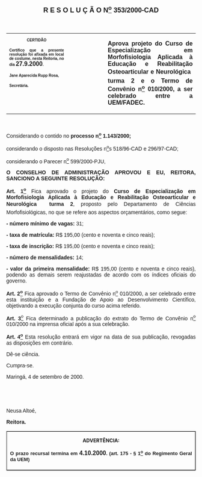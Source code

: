 <BODY>

<B><FONT FACE="Arial" SIZE=4><P ALIGN="CENTER"><A NAME="_Toc445798786"></P>
<P ALIGN="CENTER">R E S O L U &Ccedil; &Atilde; O  N<U><SUP>o</U></SUP>  353/2000-CAD</P>
</B></FONT><FONT FACE="Arial"><P ALIGN="JUSTIFY"></P>
<P ALIGN="JUSTIFY">&nbsp;</P></FONT>
<TABLE CELLSPACING=0 BORDER=0 CELLPADDING=7 WIDTH=621>
<TR><TD WIDTH="32%" VALIGN="TOP">
<B><FONT FACE="Arial" SIZE=1><P ALIGN="CENTER">CERTID&Atilde;O</P>
<P ALIGN="JUSTIFY">   Certifico que a presente resolu&ccedil;&atilde;o foi afixada em local de costume, nesta Reitoria, no dia </FONT><FONT FACE="Arial">27.9.2000</FONT><FONT FACE="Arial" SIZE=1>.</P>
<P ALIGN="JUSTIFY"></P>
<P ALIGN="JUSTIFY">Jane Aparecida Rupp Rosa,</P>
<P ALIGN="JUSTIFY">Secret&aacute;ria.</B></FONT></TD>
<TD WIDTH="20%" VALIGN="TOP">&nbsp;</TD>
<TD WIDTH="49%" VALIGN="TOP">
<B><FONT FACE="Arial"><P ALIGN="JUSTIFY">Aprova projeto do Curso de Especializa&ccedil;&atilde;o em Morfofisiologia Aplicada &agrave; Educa&ccedil;&atilde;o e Reabilita&ccedil;&atilde;o Osteoarticular e Neurol&oacute;gica  turma 2 e o Termo de Conv&ecirc;nio n<U><SUP>o</U></SUP> 010/2000, a ser celebrado entre a UEM/FADEC. </B></FONT></TD>
</TR>
</TABLE>

<FONT FACE="Arial"><P ALIGN="JUSTIFY"></P>
<P ALIGN="JUSTIFY">&nbsp;</P>
<P ALIGN="JUSTIFY">&#9;Considerando o contido no <B>processo n<U><SUP>o</U></SUP> 1.143/2000;</P>
<P ALIGN="JUSTIFY">&#9;</B>considerando o disposto nas Resolu&ccedil;&otilde;es n<U><SUP>o</U></SUP>s 518/96-CAD e 296/97-CAD;</P>
<B><P ALIGN="JUSTIFY">&#9;</B>considerando o Parecer n<U><SUP>o</U></SUP> 599/2000-PJU,</P>
<P ALIGN="JUSTIFY"></P>
<B><P ALIGN="JUSTIFY">O CONSELHO DE ADMINISTRA&Ccedil;&Atilde;O APROVOU E EU, REITORA, SANCIONO A SEGUINTE RESOLU&Ccedil;&Atilde;O:</P>
</B><P ALIGN="JUSTIFY"></P>
<B><P ALIGN="JUSTIFY">Art. 1<U><SUP>o</B></U></SUP> Fica aprovado o projeto do <B>Curso de Especializa&ccedil;&atilde;o em Morfofisiologia Aplicada &agrave; Educa&ccedil;&atilde;o e Reabilita&ccedil;&atilde;o Osteoarticular e Neurol&oacute;gica  turma 2</B>, proposto pelo Departamento de Ci&ecirc;ncias Morfofisiol&oacute;gicas, no que se refere aos aspectos or&ccedil;ament&aacute;rios, como segue: </P>
<B><P ALIGN="JUSTIFY">- n&uacute;mero m&iacute;nimo de vagas:</B> 31;</P>
<B><P ALIGN="JUSTIFY">- taxa de matr&iacute;cula:</B> R$ 195,00 (cento e noventa e cinco reais);</P>
<B><P ALIGN="JUSTIFY">- taxa de inscri&ccedil;&atilde;o: </B>R$ 195,00 (cento e noventa e cinco reais);</P>
<B><P ALIGN="JUSTIFY">- n&uacute;mero de mensalidades:</B> 14;</P>
<B><P ALIGN="JUSTIFY">- valor da primeira mensalidade:</B> R$ 195,00 (cento e noventa e cinco reais), podendo as demais serem reajustadas de acordo com os &iacute;ndices oficiais do governo.</P>
<B><P ALIGN="JUSTIFY">Art. 2<U><SUP>o</U></SUP> </B>Fica aprovado o Termo de Conv&ecirc;nio n<U><SUP>o</U></SUP> 010/2000, a ser celebrado entre esta institui&ccedil;&atilde;o e a Funda&ccedil;&atilde;o de Apoio ao Desenvolvimento Cient&iacute;fico, objetivando a execu&ccedil;&atilde;o conjunta do curso acima referido.</P>
<B><P ALIGN="JUSTIFY">Art. 3</B><U><SUP>o</U></SUP><B> </B>Fica determinado a publica&ccedil;&atilde;o do extrato do Termo de Conv&ecirc;nio n<U><SUP>o</U></SUP> 010/2000 na imprensa oficial ap&oacute;s a sua celebra&ccedil;&atilde;o.</P>
<B><P ALIGN="JUSTIFY">Art. 4<U><SUP>o</U></SUP> </B>Esta resolu&ccedil;&atilde;o entrar&aacute; em vigor na data de sua publica&ccedil;&atilde;o, revogadas as disposi&ccedil;&otilde;es em contr&aacute;rio.</P>
<P ALIGN="JUSTIFY">&#9;D&ecirc;-se ci&ecirc;ncia.</P>
<P ALIGN="JUSTIFY">&#9;Cumpra-se.</P>
<P ALIGN="JUSTIFY">Maring&aacute;, 4 de setembro de 2000.</P>
<P ALIGN="JUSTIFY"></P>
<P ALIGN="JUSTIFY">&nbsp;</P>
<P ALIGN="JUSTIFY">&nbsp;</P>
<P ALIGN="JUSTIFY">Neusa Alto&eacute;,</P>
<B><P ALIGN="JUSTIFY">Reitora.</P>
</B><P ALIGN="JUSTIFY"></P></FONT>
<TABLE BORDER CELLSPACING=1 CELLPADDING=4 WIDTH=212>
<TR><TD VALIGN="TOP">
<B><FONT SIZE=2><P ALIGN="CENTER">ADVERT&Ecirc;NCIA:</P>
</FONT><FONT FACE="Arial" SIZE=2><P ALIGN="JUSTIFY">O prazo recursal termina em </FONT><FONT FACE="Arial">4.10.2000</FONT><FONT FACE="Arial" SIZE=2>. (art. 175 - § 1<U><SUP>o</U></SUP> do Regimento Geral da UEM)</B></FONT></TD>
</TR>
</TABLE>

<FONT SIZE=2><P></A></P></FONT></BODY>
